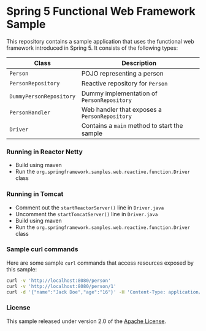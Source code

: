 # Spring 5 Functional Web Framework Sample

This repository contains a sample application that uses the functional web framework introduced in Spring 5.
It consists of the following types:

| Class                   | Description                                   |
| ----------------------- | --------------------------------------------- |
| `Person`                | POJO representing a person                    |
| `PersonRepository`      | Reactive repository for `Person`              |
| `DummyPersonRepository` | Dummy implementation of `PersonRepository`    |
| `PersonHandler`         | Web handler that exposes a `PersonRepository` |
| `Driver`                | Contains a `main` method to start the sample  |

### Running in Reactor Netty
 - Build using maven
 - Run the `org.springframework.samples.web.reactive.function.Driver` class
 
### Running in Tomcat
 - Comment out the `startReactorServer()` line in `Driver.java`
 - Uncomment the `startTomcatServer()` line in `Driver.java`
 - Build using maven
 - Run the `org.springframework.samples.web.reactive.function.Driver` class
 
### Sample curl commands

Here are some sample `curl` commands that access resources exposed by this sample:

```sh
curl -v 'http://localhost:8080/person'
curl -v 'http://localhost:8080/person/1'
curl -d '{"name":"Jack Doe","age":"16"}' -H 'Content-Type: application/json' -v 'http://localhost:8080/person'
```

### License
This sample released under version 2.0 of the [Apache License][].

[Apache License]: http://www.apache.org/licenses/LICENSE-2.0


